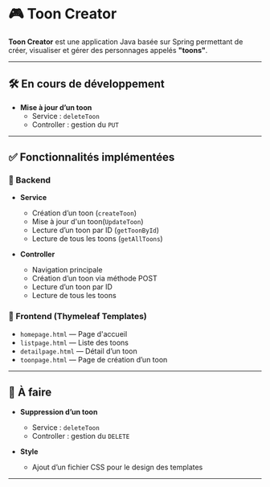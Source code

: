 # 🎮 Toon Creator

**Toon Creator** est une application Java basée sur Spring permettant de créer, visualiser et gérer des personnages appelés **"toons"**.

---
## 🛠️ En cours de développement

- **Mise à jour d’un toon**
    - Service : `deleteToon`
    - Controller : gestion du `PUT`

---

## ✅ Fonctionnalités implémentées

### 🔧 Backend

- **Service**
    - Création d’un toon (`createToon`)
    - Mise à jour d'un toon(`UpdateToon`)
    - Lecture d’un toon par ID (`getToonById`)
    - Lecture de tous les toons (`getAllToons`)

- **Controller**
    - Navigation principale
    - Création d’un toon via méthode POST
    - Lecture d’un toon par ID
    - Lecture de tous les toons

### 🎨 Frontend (Thymeleaf Templates)

- `homepage.html` — Page d'accueil
- `listpage.html` — Liste des toons
- `detailpage.html` — Détail d’un toon
- `toonpage.html` — Page de création d’un toon

---



## 📝 À faire

- **Suppression d’un toon**
    - Service : `deleteToon`
    - Controller : gestion du `DELETE`

- **Style**
    - Ajout d’un fichier CSS pour le design des templates

---
